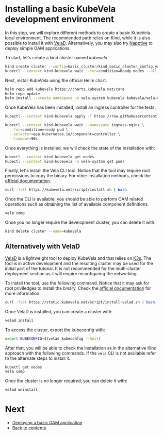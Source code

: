 # Installing a basic KubeVela development environment

In this step, we will explore different methods to create a basic KubeVela local environment. The recommended path relies on Kind, while it is also possible to install it with [VelaD](#alternatively-with-velad). Alternatively, you may also try [Napptive](http://try.napptive.com/playground?campaign_source=kubecon23) to deploy simple OAM applications.

To start, let's create a kind cluster named *kubevela*.

```bash
kind create cluster --config=basic_cluster/kind_basic_cluster_config.yaml --name=kubevela
kubectl --context kind-kubevela wait --for=condition=Ready nodes --all --timeout=600s
```

Next, install KubeVela using the official Helm chart.

```bash
helm repo add kubevela https://charts.kubevela.net/core
helm repo update
helm install --create-namespace -n vela-system kubevela kubevela/vela-core --wait
```

Once KubeVela has been installed, install an ingress controller for the tests.

```bash
kubectl --context kind-kubevela apply -f https://raw.githubusercontent.com/kubernetes/ingress-nginx/main/deploy/static/provider/kind/deploy.yaml
```

```bash
kubectl --context kind-kubevela wait --namespace ingress-nginx \
  --for=condition=ready pod \
  --selector=app.kubernetes.io/component=controller \
  --timeout=90s
```

Once everything is installed, we will check the state of the installation with:

```bash
kubectl --context kind-kubevela get nodes
kubectl --context kind-kubevela -n vela-system get pods
```

Finally, let's install the Vela CLI tool. Notice that the tool may require root permissions to copy the binary. For other installation methods, check the [official documentation](https://kubevela.io/docs/installation/kubernetes#install-vela-cli).

```bash
curl -fsSl https://kubevela.net/script/install.sh | bash
```

Once the CLI is available, you should be able to perform OAM related operations such as obtaining the list of available component definitions.

```bash
vela comp
```

Once you no longer require the development cluster, you can delete it with:

```bash
kind delete cluster --name=kubevela
```

## Alternatively with VelaD

[VelaD](https://github.com/kubevela/velad) is a lightweight tool to deploy KubeVela and that relies on [K3s](https://k3s.io/). The tool is in active development and the resulting cluster may be used for the initial part of the tutorial. It is not recommended for the multi-cluster deployment section as it will require reconfiguring the networking.

To install the tool, use the following command. Notice that it may ask for root priviledges to install the binary. Check the [official documentation](https://kubevela.io/docs/installation/standalone#2-install-velad-and-setup-kubevela) for more information.

```bash
curl -fsSl https://static.kubevela.net/script/install-velad.sh | bash
```

Once VelaD is installed, you can create a cluster with:

```bash
velad install
```

To access the cluster, export the kubeconfig with:

```bash
export KUBECONFIG=$(velad kubeconfig --host)
```

After that, you will be able to check the installation as in the alternative Kind approach with the following commands. If the `vela` CLI is not available refer to the alternate steps to install it.

```bash
kubectl get nodes
vela comp
```
Once the cluster is no longer required, you can delete it with:

```bash
velad uninstall
```

# Next

* [Deploying a basic OAM application](./02.deploy_basic_app.md)
* [Back to contents](../README.md)